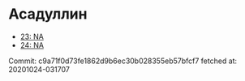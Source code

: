 # Асадуллин
- [23: NA](23.md)
- [24: NA](24.md)

Commit: c9a71f0d73fe1862d9b6ec30b028355eb57bfcf7
 fetched at: 20201024-031707
